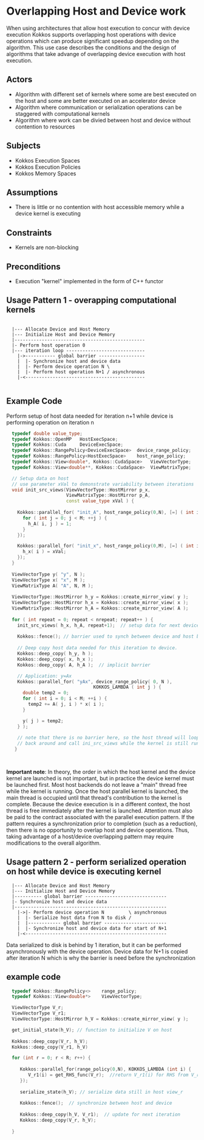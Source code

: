 # Overlapping Host and Device work 

When using architectures that allow host execution to concur with device execution Kokkos supports 
overlapping host operations with device operations which can produce significant speedup depending 
on the algorithm.  This use case describes the conditions and the design of algorithms that take advange of
overlapping device execution with host execution.

## Actors
 - Algorithm with different set of kernels where some are best executed on the host and some 
are better executed on an accelerator device
 - Algorithm where communication or serialization operations can be staggered with computational kernels
 - Algorithm where work can be divied between host and device without contention to resources
 
## Subjects
 - Kokkos Execution Spaces
 - Kokkos Execution Policies
 - Kokkos Memory Spaces

## Assumptions
 - There is little or no contention with host accessible memory while a device kernel is executing
    
## Constraints
 - Kernels are non-blocking
    
## Preconditions
 - Execution "kernel" implemented in the form of C++ functor
    
## Usage Pattern 1 - overapping computational kernels

```

  |--- Allocate Device and Host Memory
  |--- Initialize Host and Device Memory
  |------------------------------------------------
  |- Perform host operation 0
  |--- iteration loop -----------------------------
    |->----------- global barrier -----------------
    |  |- Synchronize host and device data
    |  |- Perform device operation N \
    |  |- Perform host operation N+1 / asynchronous
    |-<--------------------------------------------
       
```

## Example Code
Perform setup of host data needed for iteration n+1 while device is performing
operation on iteration n

```c++
  typedef double value_type;
  typedef Kokkos::OpenMP   HostExecSpace;
  typedef Kokkos::Cuda     DeviceExecSpace;
  typedef Kokkos::RangePolicy<DeviceExecSpace>  device_range_policy;
  typedef Kokkos::RangePolicy<HostExecSpace>    host_range_policy;
  typedef Kokkos::View<double*, Kokkos::CudaSpace>   ViewVectorType;
  typedef Kokkos::View<double**, Kokkos::CudaSpace>  ViewMatrixType;

  // Setup data on host  
  // use parameter xVal to demonstrate variability between iterations
  void init_src_views(ViewVectorType::HostMirror p_x,
                      ViewMatrixType::HostMirror p_A,
                      const value_type xVal ) {
    
    Kokkos::parallel_for( "init_A", host_range_policy(0,N), [=] ( int i ) {
      for ( int j = 0; j < M; ++j ) {
        h_A( i, j ) = 1;
      }
    });

    Kokkos::parallel_for( "init_x", host_range_policy(0,M), [=] ( int i ) {
      h_x( i ) = xVal;
    });
  }
  
  ViewVectorType y( "y", N );
  ViewVectorType x( "x", M );
  ViewMatrixType A( "A", N, M );
  
  ViewVectorType::HostMirror h_y = Kokkos::create_mirror_view( y );
  ViewVectorType::HostMirror h_x = Kokkos::create_mirror_view( x );
  ViewMatrixType::HostMirror h_A = Kokkos::create_mirror_view( A );
  
  for ( int repeat = 0; repeat < nrepeat; repeat++ ) {
    init_src_views( h_x, h_A, repeat+1);  // setup data for next device launch
  
    Kokkos::fence(); // barrier used to synch between device and host before copying data
    
    // Deep copy host data needed for this iteration to device.
    Kokkos::deep_copy( h_y, h );
    Kokkos::deep_copy( x, h_x );
    Kokkos::deep_copy( A, h_A );  // implicit barrier

    // Application: y=Ax
    Kokkos::parallel_for( "yAx", device_range_policy( 0, N ), 
                                KOKKOS_LAMBDA ( int j ) {
      double temp2 = 0;
      for ( int i = 0; i < M; ++i ) {
        temp2 += A( j, i ) * x( i );
      }

      y( j ) = temp2;
    } );
    
    // note that there is no barrier here, so the host thread will loop
    // back around and call ini_src_views while the kernel is still running
   }

  
```

<b>Important note</b>:  In theory, the order in which the host kernel and the device kernel are
launched is not important, but in practice the device kernel must be launched first.  Most 
host backends do not leave a "main" thread free while the kernel is running.  Once the 
host parallel kernel is launched, the main thread is occupied until that thread's 
contribution to the kernel is complete.  Because the device execution is in a different context, 
the host thread is free immediately after the kernel is launched.  Attention must 
also be paid to the contract associated with the parallel execution pattern.  If the pattern
requires a synchronization prior to completion (such as a reduction), then there is no opportunity to 
overlap host and device operations.  Thus, taking advantage of a host/device
overlapping pattern may require modifications to the overall algorithm.


## Usage pattern 2 - perform serialized operation on host while device is executing kernel

```
  |--- Allocate Device and Host Memory
  |--- Initialize Host and Device Memory
  |---------- global barrier ------------------------------
  |- Synchronize host and device data
  |--------------------------------------------------------
    |->|- Perform device operation N         \ asynchronous
    |  |- Serialize host data from N to disk /
    |  |------------ global barrier -----------------------
    |  |- Synchronize host and device data for start of N+1
    |-<----------------------------------------------------

```

Data serialized to disk is behind by 1 iteration, but it can be performed 
asynchronously with the device operation.  Device data for N+1 is copied after
iteration N which is why the barrier is need before the synchronization

## example code

```c++
  typedef Kokkos::RangePolicy<>    range_policy;
  typedef Kokkos::View<double*>    ViewVectorType;

  ViewVectorType V_r;
  ViewVectorType V_r1;
  ViewVectorType::HostMirror h_V = Kokkos::create_mirror_view( y );

  get_initial_state(h_V); // function to initialize V on host
  
  Kokkos::deep_copy(V_r, h_V);
  Kokkos::deep_copy(V_r1, h_V)

  for (int r = 0; r < R; r++) {
  
     Kokkos::parallel_for(range_policy(0,N), KOKKOS_LAMBDA (int i) {
        V_r1(i) = get_RHS_func(V_r);  //return V_r1(i) for RHS from V_r
     });
  
     serialize_state(h_V); // serialize data still in host view_r
     
     Kokkos::fence();  // synchronize between host and device
     
     Kokkos::deep_copy(h_V, V_r1);  // update for next iteration
     Kokkos::deep_copy(V_r, h_V);
     
  }
```

